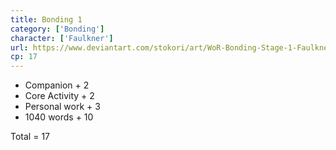 ```yaml
---
title: Bonding 1
category: ['Bonding']
character: ['Faulkner']
url: https://www.deviantart.com/stokori/art/WoR-Bonding-Stage-1-Faulkner-1114788480
cp: 17
---
```


- Companion + 2
- Core Activity + 2
- Personal work + 3
- 1040 words + 10

Total = 17
